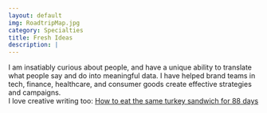 ```yaml
---
layout: default
img: RoadtripMap.jpg
category: Specialties
title: Fresh Ideas
description: |
---
```

  I am insatiably curious about people, and have a unique ability to translate what people say and do into meaningful data.  I have helped brand teams in tech, finance, healthcare, and consumer goods create effective strategies and campaigns.  
  I love creative writing too: [How to eat the same turkey sandwich for 88 days](http://alisondemperio.blogspot.com/)
